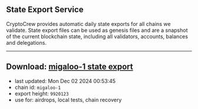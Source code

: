 ## State Export Service
CryptoCrew provides automatic daily state exports for all chains we validate. State export files can be used as genesis files and are a snapshot of the current blockchain state, including all validators, accounts, balances and delegations.

---
**Download: [migaloo-1 state export](https://dl-eu2.ccvalidators.com/SERVICE/migaloo/migaloo-1_export_9920123.json)**
---

- last updated: Mon Dec 02 2024 00:53:45
- chain id: `migaloo-1`
- export height: `9920123`
- use for: airdrops, local tests, chain recovery
